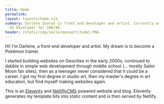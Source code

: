 ```yaml
---
title: Home
permalink: 
layout: layouts/home.njk
summary: Darlene Zouras is front end developer and artist. Currently working as
  UX Developer for 160/90.
header: /static/img/sailormoonattitude1.PNG
---
```

Hi! I'm Darlene, a front end developer and artist. My dream is to become a Pokèmon trainer.

I started building websites on Geocities in the early 2000s, continued to dabble in simple web development through middle school (... mostly Sailor Moon fan sites), then as a teenager never considered that it could be a career. I got my first degree in studio art, then my master's degree in art education, but find myself making websites again.

This is an [Eleventy](https://www.11ty.io/) and [NetliflyCMS](https://netlifycms.org) powered website and blog. Eleventy generates my template bits into static content and is then served by Netlify.
